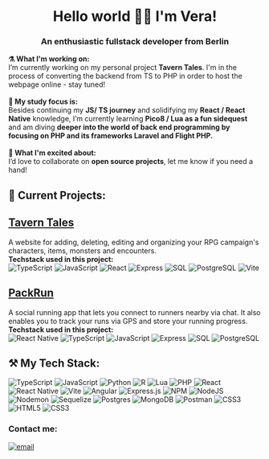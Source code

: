<h1 align="center">Hello world 🤘🏼 I'm Vera!</h1>
<h3 align="center">An enthusiastic fullstack developer from Berlin</h3>

**⚗️ What I'm working on:**
<br/>
I’m currently working on my personal project **Tavern Tales**. I'm in the process of converting the backend from TS to PHP in order to host the webpage online - stay tuned!
<br/>
<br/>
**📖 My study focus is:**
<br/>
Besides continuing my **JS/ TS journey** and solidifying my **React / React Native** knowledge, I’m currently learning **Pico8 / Lua as a fun sidequest** and am diving **deeper into the world of back end programming by focusing on PHP and its frameworks Laravel and Flight PHP.**
<br/>
<br/>
**🔮 What I'm excited about:**
<br/>
I’d love to collaborate on **open source projects**, let me know if you need a hand!

## **📂 Current Projects:**
## **[Tavern Tales](https://github.com/zwerpirat/zwerpirat/blob/main/TavernTales.md)**
A website for adding, deleting, editing and organizing your RPG campaign's characters, items, monsters and encounters.
<br/>
**Techstack used in this project:**
<br/>
![TypeScript](https://img.shields.io/badge/-TypeScript-3178C6?logo=typescript&logoColor=white)
![JavaScript](https://img.shields.io/badge/-JavaScript-F7DF1E?logo=javascript&logoColor=black)
![React](https://img.shields.io/badge/-React-61DAFB?logo=react&logoColor=black)
![Express](https://img.shields.io/badge/-Express-000000?logo=express&logoColor=white)
![SQL](https://img.shields.io/badge/SQL-4479A1?logo=mysql&logoColor=white)
![PostgreSQL](https://img.shields.io/badge/-PostgreSQL-336791?logo=postgresql&logoColor=white)
![Vite](https://img.shields.io/badge/-Vite-646CFF?logo=vite&logoColor=white)


## **[PackRun](https://github.com/zwerpirat/zwerpirat/blob/main/PackRun.md)**
A social running app that lets you connect to runners nearby via chat. It also enables you to track your runs via GPS and store your running progress. 
<br/>
**Techstack used in this project:**
<br/>
![React Native](https://img.shields.io/badge/React_Native-20232A?logo=react&logoColor=61DAFB)
![TypeScript](https://img.shields.io/badge/-TypeScript-3178C6?logo=typescript&logoColor=white)
![JavaScript](https://img.shields.io/badge/-JavaScript-F7DF1E?logo=javascript&logoColor=black)
![Express](https://img.shields.io/badge/-Express-000000?logo=express&logoColor=white)
![SQL](https://img.shields.io/badge/SQL-4479A1?logo=mysql&logoColor=white)
![PostgreSQL](https://img.shields.io/badge/-PostgreSQL-336791?logo=postgresql&logoColor=white)

## ⚒️ My Tech Stack:
![TypeScript](https://img.shields.io/badge/typescript-%23007ACC.svg?style=plastic&logo=typescript&logoColor=white) ![JavaScript](https://img.shields.io/badge/javascript-%23323330.svg?style=plastic&logo=javascript&logoColor=%23F7DF1E) ![Python](https://img.shields.io/badge/python-3670A0?style=plastic&logo=python&logoColor=ffdd54) ![R](https://img.shields.io/badge/r-%23276DC3.svg?style=plastic&logo=r&logoColor=white) ![Lua](https://img.shields.io/badge/lua-%232C2D72.svg?style=plastic&logo=lua&logoColor=white) ![PHP](https://img.shields.io/badge/php-%23777BB4.svg?style=plastic&logo=php&logoColor=white) ![React](https://img.shields.io/badge/react-%2320232a.svg?style=plastic&logo=react&logoColor=%2361DAFB) ![React Native](https://img.shields.io/badge/react_native-%2320232a.svg?style=plastic&logo=react&logoColor=%2361DAFB) ![Vite](https://img.shields.io/badge/vite-%23646CFF.svg?style=plastic&logo=vite&logoColor=white) ![Angular](https://img.shields.io/badge/angular-%23DD0031.svg?style=plastic&logo=angular&logoColor=white) ![Express.js](https://img.shields.io/badge/express.js-%23404d59.svg?style=plastic&logo=express&logoColor=%2361DAFB) ![NPM](https://img.shields.io/badge/NPM-%23CB3837.svg?style=plastic&logo=npm&logoColor=white) ![NodeJS](https://img.shields.io/badge/node.js-6DA55F?style=plastic&logo=node.js&logoColor=white) ![Nodemon](https://img.shields.io/badge/NODEMON-%23323330.svg?style=plastic&logo=nodemon&logoColor=%BBDEAD) ![Sequelize](https://img.shields.io/badge/Sequelize-52B0E7?style=plastic&logo=Sequelize&logoColor=white) ![Postgres](https://img.shields.io/badge/postgres-%23316192.svg?style=plastic&logo=postgresql&logoColor=white) ![MongoDB](https://img.shields.io/badge/MongoDB-%234ea94b.svg?style=plastic&logo=mongodb&logoColor=white) ![Postman](https://img.shields.io/badge/Postman-FF6C37?style=plastic&logo=postman&logoColor=white) ![CSS3](https://img.shields.io/badge/css3-%231572B6.svg?style=plastic&logo=css3&logoColor=white) ![HTML5](https://img.shields.io/badge/html5-%23E34F26.svg?style=plastic&logo=html5&logoColor=white) ![CSS3](https://img.shields.io/badge/css3-%231572B6.svg?style=plastic&logo=css3&logoColor=white)

### Contact me:
[![email](https://img.shields.io/badge/Email-D14836?logo=gmail&logoColor=white)](mailto:zwergpirat@outlook.com) 
